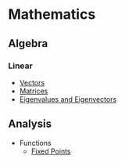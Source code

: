 # Mathematics
## Algebra
### Linear
- [Vectors](Algebra/Linear/Vectors.md)
- [Matrices](Algebra/Linear/Matrices.md)
- [Eigenvalues and Eigenvectors](Algebra/Linear/Eigenvalues%20and%20Eigenvectors.md)

## Analysis
- Functions
  - [Fixed Points](Analysis/Functions/Fixed%20Points.md)